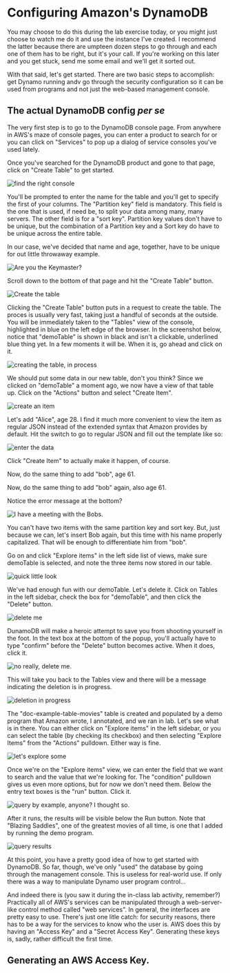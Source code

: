 # Configuring Amazon's DynamoDB

You may choose to do this during the lab exercise today, or you might
just choose to watch me do it and use the instance I've created. I
recommend the latter because there are umpteen dozen steps to go
through and each one of them has to be right, but it's your call. If
you're working on this later and you get stuck, send me some email and
we'll get it sorted out.

With that said, let's get started. There are two basic steps to
accomplish: get Dynamo running andv go through the security
configuration so it can be used from programs and not just the
web-based management console.

## The actual DynamoDB config *per se*

The very first step is to go to the DynamoDB console page. From
anywhere in AWS's maze of console pages, you can enter a product to
search for or you can click on "Services" to pop up a dialog of
service consoles you've used lately.

Once you've searched for the DynamoDB product and gone to that page,
click on "Create Table" to get started.

![find the right console](dynShots/01dynamoConsole.png)

You'll be prompted to enter the name for the table and you'll get to
specify the first of your columns. The "Partition key" field is
mandatory. This field is the one that is used, if need be, to split
your data among many, many servers. The other field is for a "sort
key". Partition key values don't have to be unique, but the
combination of a Partition key and a Sort key do have to be unique
across the entire table.

In our case, we've decided that name and age, together, have to be
unique for out little throwaway example.

![Are you the Keymaster?](dynShots/02createTable.png)

Scroll down to the bottom of that page and hit the "Create Table"
button.

![Create the table](dynShots/03createTableButton.png)

Clicking the "Create Table" button puts in a request to create the
table. The proces is usually very fast, taking just a handful of
seconds at the outside. You will be immediately taken to the "Tables"
view of the console, highlighted in blue on the left edge of the
browser. In the screenshot below, notice that "demoTable" is shown in
black and isn't a clickable, underlined blue thing yet. In a few
moments it will be. When it is, go ahead and click on it.

![creating the table, in process](dynShots/04newTableCreateStatus.png)

We should put some data in our new table, don't you think? Since we
clicked on "demoTable" a moment ago, we now have a view of that table
up. Click on the "Actions" button and select "Create Item".

![create an item](dynShots/05actionsCreateItem.png)

Let's add "Alice", age 28. I find it much more convenient to view the
item as regular JSON instead of the extended syntax that Amazon
provides by default. Hit the switch to go to regular JSON and fill out
the template like so:

![enter the data](dynShots/06creatingTheNewItem.png)

Click "Create Item" to actually make it happen, of course.

Now, do the same thing to add "bob", age 61.

Now, do the same thing to add "bob" again, also age 61.

Notice the error message at the bottom?

![I have a meeting with the Bobs.](dynShots/07tryToCreateBob.png)

You can't have two items with the same partition key and sort
key. But, just because we can, let's insert Bob again, but this time
with his name properly capitalized. That will be enough to
differentiate him from "bob".

Go on and click "Explore items" in the left side list of views, make
sure demoTable is selected, and note the three items now stored in our
table.

![quick little look](dynShots/08threePeopleEntered.png)

We've had enough fun with our demoTable. Let's delete it. Click on
Tables in the left sidebar, check the box for "demoTable", and then
click the "Delete" button.

![delete me](dynShots/09BackToTablesView.png)

DunamoDB will make a heroic attempt to save you from shooting yourself
in the foot. In the text box at the bottom of the popup, you'll
actually have to type "confirm" before the "Delete" button becomes
active. When it does, click it.

![no really, delete me.](dynShots/10deleteConfirmation.png)

This will take you back to the Tables view and there will be a message
indicating the deletion is in progress.

![deletion in progress](dynShots/11openSecurityCredentials.png)

The "doc-example-table-movies" table is created and populated by a
demo program that Amazon wrote, I annotated, and we ran in lab. Let's
see what is in there. You can either click on "Explore items" in the
left sidebar, or you can select the table (by checking its checkbox)
and then selecting "Explore Items" from the "Actions" pulldown. Either
way is fine.

![let's explore some](dynShots/12goToExploreItems2Ways.png)

Once we're on the "Explore items" view, we can enter the field that we
want to search and the value that we're looking for. The "condition"
pulldown gives us even more options, but for now we don't need
them. Below the entry text boxes is the "run" button. Click it.

![query by example, anyone? I thought so.](dynShots/13exploringItems.png)

After it runs, the results will be visible below the Run button. Note
that "Blazing Saddles", one of the greatest movies of all time, is one
that I added by running the demo program.

![query results](dynShots/14filterCriteriaAndResults.png)

At this point, you have a pretty good idea of how to get started with
DynamoDB. So far, though, we've only "used" the database by going
through the management console. This is useless for real-world use. If
only there was a way to manipulate Dynamo user program control...

And indeed there is (you saw it during the in-class lab activity,
remember?) Practically all of AWS's services can be manipulated
through a web-server-like control method called "web services". In
general, the interfaces are pretty easy to use. There's just one litle
catch: for security reasons, there has to be a way for the services to
know who the user is.  AWS does this by having an "Access Key" and a
"Secret Access Key".  Generating these keys is, sadly, rather
difficult the first time.

## Generating an AWS Access Key.

